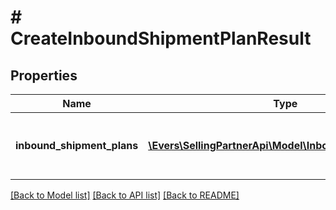 # # CreateInboundShipmentPlanResult

## Properties

Name | Type | Description | Notes
------------ | ------------- | ------------- | -------------
**inbound_shipment_plans** | [**\Evers\SellingPartnerApi\Model\InboundShipmentPlan[]**](InboundShipmentPlan.md) | A list of inbound shipment plan information | [optional]

[[Back to Model list]](../../README.md#models) [[Back to API list]](../../README.md#endpoints) [[Back to README]](../../README.md)
